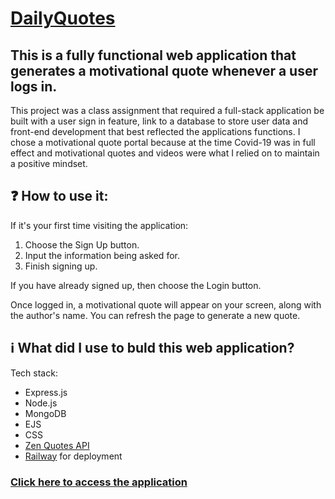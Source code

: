 # [DailyQuotes](https://daily-quotes-app.up.railway.app/)

## This is a fully functional web application that generates a motivational quote whenever a user logs in.

This project was a class assignment that required a full-stack application be built with a user sign in feature, link to a database to store user data and front-end development that best reflected the applications functions. I chose a motivational quote portal because at the time Covid-19 was in full effect and motivational quotes and videos were what I relied on to maintain a positive mindset.

## ❓ How to use it:

If it's your first time visiting the application:
1. Choose the Sign Up button.
2. Input the information being asked for.
3. Finish signing up.

If you have already signed up, then choose the Login button.

Once logged in, a motivational quote will appear on your screen, along with the author's name. You can refresh the page to generate a new quote.

## ℹ️ What did I use to buld this web application?

Tech stack:

* Express.js
* Node.js
* MongoDB
* EJS
* CSS
* [Zen Quotes API](https://zenquotes.io/)
* [Railway](https://railway.app/) for deployment

### [Click here to access the application](https://daily-quotes-app.up.railway.app/)




